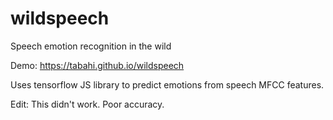 # wildspeech
Speech emotion recognition in the wild

Demo: https://tabahi.github.io/wildspeech

Uses tensorflow JS library to predict emotions from speech MFCC features.

Edit: This didn't work. Poor accuracy.
